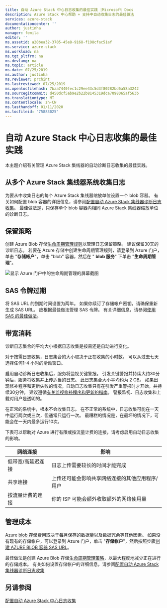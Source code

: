 ```yaml
---
title: 自动 Azure Stack 中心日志收集的最佳实践 |Microsoft Docs
description: Azure Stack 中心帮助 + 支持中自动收集日志的最佳做法
services: azure-stack
documentationcenter: ''
author: justinha
manager: femila
editor: ''
ms.assetid: a20bea32-3705-45e8-9168-f198cfac51af
ms.service: azure-stack
ms.workload: na
ms.tgt_pltfrm: na
ms.devlang: na
ms.topic: article
ms.date: 07/25/2019
ms.author: justinha
ms.reviewer: prchint
ms.lastreviewed: 07/25/2019
ms.openlocfilehash: 7baa7440fec1c29ee43c5d3f80282bd6a58a3242
ms.sourcegitcommit: d450dcf5ab9e2b22b8145319dca7098065af563b
ms.translationtype: MT
ms.contentlocale: zh-CN
ms.lasthandoff: 01/11/2020
ms.locfileid: "75883025"
---
```

# <a name="best-practices-for-automatic-azure-stack-hub-log-collection"></a>自动 Azure Stack 中心日志收集的最佳实践 

本主题介绍有关管理 Azure Stack 集线器的自动诊断日志收集的最佳实践。 

## <a name="collecting-logs-from-multiple-azure-stack-hub-systems"></a>从多个 Azure Stack 集线器系统收集日志

为要从中收集日志的每个 Azure Stack 集线器缩放单位设置一个 blob 容器。 有关如何配置 blob 容器的详细信息，请参阅[配置自动 Azure Stack 集线器诊断日志收集](azure-stack-configure-automatic-diagnostic-log-collection.md)。 最佳做法是，只保存单个 blob 容器内相同 Azure Stack 集线器缩放单位的诊断日志。 

## <a name="retention-policy"></a>保留策略

创建 Azure Blob 存储[生命周期管理规则](https://docs.microsoft.com/azure/storage/blobs/storage-lifecycle-management-concepts)以管理日志保留策略。 建议保留30天的诊断日志。 若要在 Azure 存储中创建生命周期管理规则，请登录到 Azure 门户，单击 "**存储帐户**"，单击 "blob" 容器，然后在 " **blob 服务**" 下单击 "**生命周期管理**"。

![显示 Azure 门户中的生命周期管理的屏幕截图](media/azure-stack-automatic-log-collection/blob-storage-lifecycle-management.png)


## <a name="sas-token-expiration"></a>SAS 令牌过期

将 SAS URL 的到期时间设置为两年。 如果你续订了存储帐户密钥，请确保重新生成 SAS URL。 应根据最佳做法管理 SAS 令牌。 有关详细信息，请参阅[使用 SAS 的最佳做法](https://docs.microsoft.com/azure/storage/common/storage-dotnet-shared-access-signature-part-1#best-practices-when-using-sas)。


## <a name="bandwidth-consumption"></a>带宽消耗

诊断日志集合的平均大小根据日志收集是按需还是自动进行变化。 

对于按需日志收集，日志集合的大小取决于正在收集的小时数。 可以从过去七天选择任何1-4 小时的滑动窗口。 

启用自动诊断日志收集后，服务将监视关键警报。 引发关键警报并持续大约30分钟后，服务将收集并上传适当的日志。 此日志集合大小平均约为 2 GB。 如果出现修补程序和更新失败的情况，自动日志收集只有在引发严重警报时才开始，并持续30分钟。 建议遵循[有关监视修补程序和更新的指南](azure-stack-updates.md)。
警报监视、日志收集和上载对用户是透明的。 



在正常的系统中，根本不会收集日志。 在不正常的系统中，日志收集可能在一天中运行两次或三次，但通常只运行一次。 最糟糕的情况是，在最坏的情况下，可能会在一天内最多运行10次。  

下表可以帮助对 Azure 进行有限或按流量计费的连接，请考虑启用自动日志收集的影响。

| 网络连接 | 影响 |
|--------------------|--------|
| 低带宽/高延迟连接 | 日志上传需要较长的时间才能完成 | 
| 共享连接 | 上传还可能会影响共享网络连接的其他应用程序/用户 |
| 按流量计费的连接 | 你的 ISP 可能会额外收取额外的网络使用量 |


## <a name="managing-costs"></a>管理成本

Azure [blob 存储费用](https://azure.microsoft.com/pricing/details/storage/blobs/)取决于每月保存的数据量以及数据冗余等其他因素。 如果没有现有的存储帐户，可以登录到 Azure 门户，单击 "**存储帐户**"，然后按照步骤[创建 AZURE BLOB 容器 SAS URL](azure-stack-configure-automatic-diagnostic-log-collection.md)。

最佳做法是创建 Azure Blob 存储[生命周期管理策略](https://docs.microsoft.com/azure/storage/blobs/storage-lifecycle-management-concepts)，以最大程度地减少正在进行的存储成本。 有关如何设置存储帐户的详细信息，请参阅[配置自动 Azure Stack 集线器诊断日志收集](azure-stack-configure-automatic-diagnostic-log-collection.md)

## <a name="see-also"></a>另请参阅

[配置自动 Azure Stack 中心日志收集](azure-stack-best-practices-automatic-diagnostic-log-collection.md)

